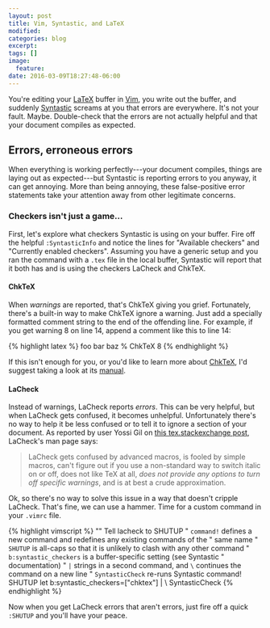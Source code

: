 ```yaml
---
layout: post
title: Vim, Syntastic, and LaTeX
modified:
categories: blog
excerpt:
tags: []
image:
  feature:
date: 2016-03-09T18:27:48-06:00
---
```


You're editing your [LaTeX][] buffer in [Vim][], you write out the buffer, and
suddenly [Syntastic][] screams at you that errors are everywhere.  It's not your
fault.  Maybe.  Double-check that the errors are not actually helpful and that
your document compiles as expected.

## Errors, erroneous errors

When everything is working perfectly---your document compiles, things are
laying out as expected---but Syntastic is reporting errors to you anyway, it
can get annoying.  More than being annoying, these false-positive error
statements take your attention away from other legitimate concerns.

### Checkers isn't just a game...

First, let's explore what checkers Syntastic is using on your buffer.  Fire
off the helpful `:SyntasticInfo` and notice the lines for "Available checkers"
and "Currently enabled checkers".  Assuming you have a generic setup and you
ran the command with a `.tex` file in the local buffer, Syntastic will report
that it both has and is using the checkers LaCheck and ChkTeX.

#### ChkTeX

When *warnings* are reported, that's ChkTeX giving you grief.  Fortunately,
there's a built-in way to make ChkTeX ignore a warning.  Just add a
specially formatted comment string to the end of the offending line.  For
example, if you get warning 8 on line 14, append a comment like this to line
14:

{% highlight latex %}
foo bar baz   % ChkTeX 8
{% endhighlight %}

If this isn't enough for you, or you'd like to learn more about [ChkTeX][c], I'd
suggest taking a look at its [manual][m].

#### LaCheck

Instead of warnings, LaCheck reports *errors*.  This can be very helpful, but
when LaCheck gets confused, it becomes unhelpful.  Unfortunately there's no
way to help it be less confused or to tell it to ignore a section of your
document.  As reported by user Yossi Gil on [this tex.stackexchange
post][ttp], LaCheck's man page says:

> LaCheck gets confused by advanced macros, is fooled by simple macros, can't
> figure out if you use a non-standard way to switch italic on or off, does
> not like TeX at all, *does not provide any options to turn off specific
> warnings*, and is at best a crude approximation.

Ok, so there's no way to solve this issue in a way that doesn't cripple
LaCheck.  That's fine, we can use a hammer.  Time for a custom command in your
`.vimrc` file.

{% highlight vimscript %}
"" Tell lacheck to SHUTUP
" `command!` defines a new command and redefines any existing commands of the
" same name
" `SHUTUP` is all-caps so that it is unlikely to clash with any other command
" `b:syntastic_checkers` is a buffer-specific setting (see Syntastic
" documentation)
" `|` strings in a second command, and `\` continues the command on a new line
" `SyntasticCheck` re-runs Syntastic
command! SHUTUP let b:syntastic_checkers=["chktex"] |
    \ SyntasticCheck
{% endhighlight %}

Now when you get LaCheck errors that aren't errors, just fire off a quick
`:SHUTUP` and you'll have your peace.



[LaTeX]: https://latex-project.org/intro.html "LaTeX - A document preparation system"
[Vim]: http://www.vim.org/about.php "Vim - About"
[Syntastic]: https://github.com/scrooloose/syntastic/blob/master/doc/syntastic.txt "Syntastic manual"
[ttp]: http://tex.stackexchange.com/a/155451 "To quote the [LaCheck] man page:"
[c]: http://www.nongnu.org/chktex/ "ChkTeX homepage"
[m]: http://www.nongnu.org/chktex/ChkTeX.pdf "ChkTeX manual"
